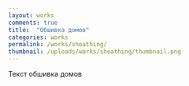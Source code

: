 ```yaml
---
layout: works
comments: true
title:  "Обшивка домов"
categories: works
permalink: /works/sheathing/
thumbnail: /uploads/works/sheathing/thumbnail.png
---
```


Текст обшивка домов